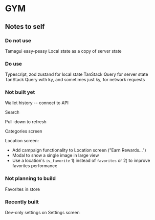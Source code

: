 # GYM

## Notes to self

### Do not use

Tamagui
easy-peasy
Local state as a copy of server state

### Do use

Typescript, zod
zustand for local state
TanStack Query for server state
TanStack Query with ky, and sometimes just ky, for network requests

### Not built yet

Wallet history -- connect to API

Search

Pull-down to refresh

Categories screen

Location screen:

- Add campaign functionality to Location screen ("Earn Rewards...")
- Modal to show a single image in large view
- Use a location's `is_favorite` 1) instead of `favorites` or 2) to improve favorites performance

### Not planning to build

Favorites in store

### Recently built

Dev-only settings on Settings screen
